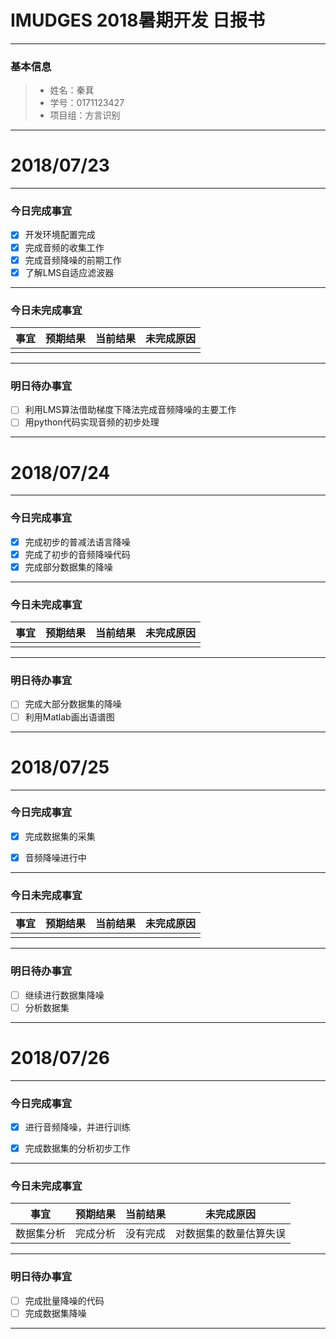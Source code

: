 # IMUDGES 2018暑期开发 日报书
-------


### 基本信息
> * 姓名：秦萁
> * 学号：0171123427
> * 项目组：方言识别

-------


# 2018/07/23

-------

### 今日完成事宜
- [x]  开发环境配置完成
- [x]  完成音频的收集工作
- [x]  完成音频降噪的前期工作
- [x]  了解LMS自适应滤波器

-----
### 今日未完成事宜


| 事宜     |预期结果| 当前结果  | 未完成原因   | 
| --------   | -----:  | -----:  | :----:  |
|    |   |   |   |


------
### 明日待办事宜
- [ ] 利用LMS算法借助梯度下降法完成音频降噪的主要工作
- [ ] 用python代码实现音频的初步处理
-------


# 2018/07/24

-------

### 今日完成事宜
- [x]  完成初步的普减法语言降噪
- [x]  完成了初步的音频降噪代码
- [x]  完成部分数据集的降噪

-----
### 今日未完成事宜


| 事宜     |预期结果| 当前结果  | 未完成原因   | 
| --------   | -----:  | -----:  | :----:  |
|    |   |   |   |


------
### 明日待办事宜
- [ ] 完成大部分数据集的降噪
- [ ] 利用Matlab画出语谱图
-------

# 2018/07/25

-------

### 今日完成事宜
- [x]  完成数据集的采集
- [x]  音频降噪进行中


-----
### 今日未完成事宜


| 事宜     |预期结果| 当前结果  | 未完成原因   | 
| --------   | -----:  | -----:  | :----:  |
|    |   |   |   |


------
### 明日待办事宜
- [ ] 继续进行数据集降噪
- [ ] 分析数据集
-------

# 2018/07/26

-------

### 今日完成事宜
- [x]  进行音频降噪，并进行训练
- [x]  完成数据集的分析初步工作


-----
### 今日未完成事宜


| 事宜     |预期结果| 当前结果  | 未完成原因   | 
| --------   | -----:  | -----:  | :----:  |
| 数据集分析   | 完成分析  | 没有完成  |  对数据集的数量估算失误 |


------
### 明日待办事宜
- [ ] 完成批量降噪的代码
- [ ] 完成数据集降噪
-------
